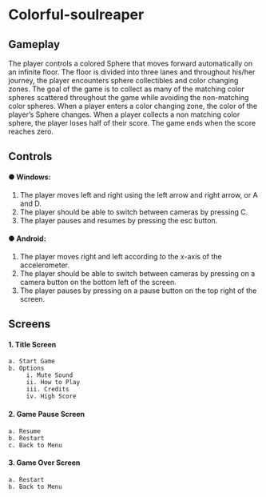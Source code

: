 # Colorful-soulreaper

## Gameplay
The player controls a colored Sphere that moves forward automatically on an infinite
floor. The floor is divided into three lanes and throughout his/her journey, the player encounters
sphere collectibles and color changing zones. The goal of the game is to collect as many of the
matching color spheres scattered throughout the game while avoiding the non-matching color
spheres. When a player enters a color changing zone, the color of the player’s Sphere changes.
When a player collects a non matching color sphere, the player loses half of their score. The
game ends when the score reaches zero.



## Controls
#### ● Windows:
1. The player moves left and right using the left arrow and right arrow, or A and D.
2. The player should be able to switch between cameras by pressing C.
3. The player pauses and resumes by pressing the esc button.
#### ● Android:
1. The player moves right and left according to the x-axis of the accelerometer.
2. The player should be able to switch between cameras by pressing on a camera
button on the bottom left of the screen.
3. The player pauses by pressing on a pause button on the top right of the
screen.



## Screens
#### 1. Title Screen
    a. Start Game
    b. Options
         i. Mute Sound
         ii. How to Play
         iii. Credits
         iv. High Score
#### 2. Game Pause Screen
    a. Resume
    b. Restart
    c. Back to Menu
#### 3. Game Over Screen
    a. Restart
    b. Back to Menu


